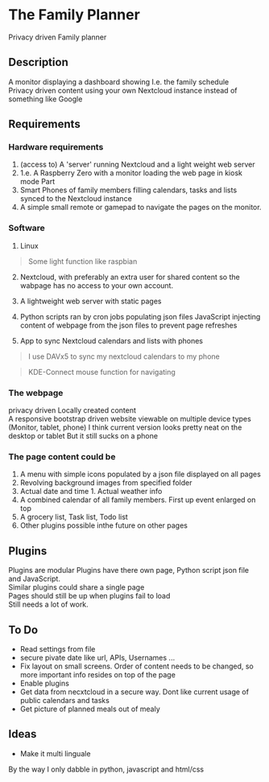 # The Family Planner
Privacy driven Family planner

## Description 
A monitor displaying a dashboard showing I.e. the family schedule   
Privacy driven content using your own Nextcloud instance instead of something like Google  

## Requirements  

### Hardware requirements 
1. (access to) A 'server' running Nextcloud and a light weight web server 
2. 1.e. A Raspberry Zero with a monitor loading the web page in kiosk mode Part 
3. Smart Phones of family members filling calendars, tasks and lists synced to the Nextcloud instance  
4. A simple small remote or gamepad to navigate the pages on the monitor.  

### Software 
1. Linux 
> Some light function like raspbian  

2. Nextcloud, with preferably an extra user for shared content so the wabpage has no access to your own account.

3. A lightweight web server with static pages 

4. Python 
scripts ran by cron jobs populating json files JavaScript injecting content of webpage from the json files to prevent page refreshes 
5. App to sync Nextcloud calendars and lists with phones
> I use DAVx5 to sync my nextcloud calendars to my phone  

> KDE-Connect mouse function for navigating   

### The webpage  
privacy driven Locally created content  
A responsive bootstrap driven website viewable on multiple device types (Monitor, tablet, phone) 
I think current version looks pretty neat on the desktop or tablet But it still sucks on a phone  

### The page content could be 
1. A menu with simple icons populated by a json file displayed on all pages  
1. Revolving background images from specified folder 
1. Actual date and time 1. Actual weather info  
1. A combined calendar of all family members. First up event enlarged on top 
2. A grocery list, Task list, Todo list 
4. Other plugins possible inthe future on other pages  

## Plugins 
Plugins are modular Plugins have there own page, Python script json file and JavaScript.  
Similar plugins could share a single page  
Pages should still be up when plugins fail to load  
Still needs a lot of work.


## To Do
- Read settings from file
- secure pivate date like url, APIs, Usernames ...
- Fix layout on small screens. Order of content needs to be changed, so more important info resides on top of the page
- Enable plugins
- Get data from necxtcloud in a secure way. Dont like current usage of public calendars and tasks
- Get picture of planned meals out of mealy 

## Ideas
- Make it multi linguale



By the way I only dabble in python, javascript and html/css
